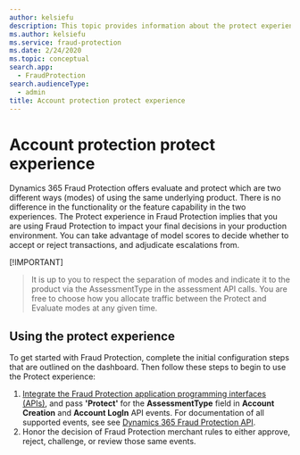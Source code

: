 ```yaml
---
author: kelsiefu
description: This topic provides information about the protect experience in Microsoft Dynamics 365 Fraud Protection.
ms.author: kelsiefu
ms.service: fraud-protection
ms.date: 2/24/2020
ms.topic: conceptual
search.app: 
  - FraudProtection
search.audienceType:
  - admin
title: Account protection protect experience
---
```


# Account protection protect experience

Dynamics 365 Fraud Protection offers evaluate and protect which are two different ways (modes) of using the same underlying product. There is no difference in the functionality or the feature capability in the two experiences. The Protect experience in Fraud Protection implies that you are using Fraud Protection to impact your final decisions in your production environment. You can take advantage of model scores to decide whether to accept or reject transactions, and adjudicate escalations from.

[!IMPORTANT]
>It is up to you to respect the separation of modes and indicate it to the product via the AssessmentType in the assessment API calls. You are free to choose how you allocate traffic between the Protect and Evaluate modes at any given time.

## Using the protect experience

To get started with Fraud Protection, complete the initial configuration steps that are outlined on the dashboard. Then follow these steps to begin to use the Protect experience:

1. [Integrate the Fraud Protection application programming interfaces (APIs)](integrate-ap-api.md), and pass **'Protect'** for the **AssessmentType** field in **Account Creation** and **Account LogIn** API events. For documentation of all supported events, see see <a href="https://go.microsoft.com/fwlink/?linkid=2084942" target="_blank">Dynamics 365 Fraud Protection API</a>.
2. Honor the decision of Fraud Protection merchant rules to either approve, reject, challenge, or review those same events.

